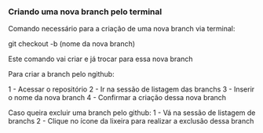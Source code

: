 ### Criando uma nova branch pelo terminal

Comando necessário para a criação de uma nova branch via terminal: 

git checkout -b (nome da nova branch)

Este comando vai criar e já trocar para essa nova branch

Para criar a branch pelo ngithub:

1 - Acessar o repositório
2 - Ir na sessão de listagem das branchs
3 - Inserir o nome da nova branch
4 - Confirmar a criação dessa nova branch

Caso queira excluir uma branch pelo github:
1 - Vá na sessão de listagem de branchs 
2 - Clique no ícone da lixeira para realizar a exclusão dessa branch

